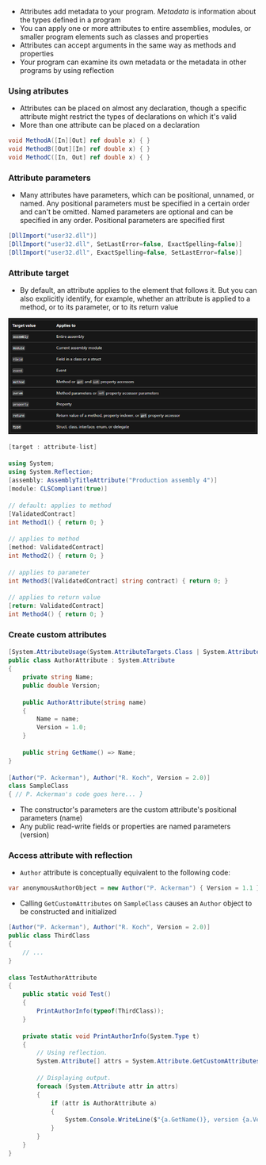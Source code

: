 - Attributes add metadata to your program. _Metadata_ is information about the types defined in a program
- You can apply one or more attributes to entire assemblies, modules, or smaller program elements such as classes and properties
- Attributes can accept arguments in the same way as methods and properties
- Your program can examine its own metadata or the metadata in other programs by using reflection

### Using atributes
- Attributes can be placed on almost any declaration, though a specific attribute might restrict the types of declarations on which it's valid
- More than one attribute can be placed on a declaration
```csharp
void MethodA([In][Out] ref double x) { }
void MethodB([Out][In] ref double x) { }
void MethodC([In, Out] ref double x) { }
```

### Attribute parameters
- Many attributes have parameters, which can be positional, unnamed, or named. Any positional parameters must be specified in a certain order and can't be omitted. Named parameters are optional and can be specified in any order. Positional parameters are specified first
```csharp
[DllImport("user32.dll")]
[DllImport("user32.dll", SetLastError=false, ExactSpelling=false)]
[DllImport("user32.dll", ExactSpelling=false, SetLastError=false)]
```

### Attribute target
- By default, an attribute applies to the element that follows it. But you can also explicitly identify, for example, whether an attribute is applied to a method, or to its parameter, or to its return value

![](attachments/Attribute-211220231144.png)

```csharp
[target : attribute-list]

using System;
using System.Reflection;
[assembly: AssemblyTitleAttribute("Production assembly 4")]
[module: CLSCompliant(true)]

// default: applies to method
[ValidatedContract]
int Method1() { return 0; }

// applies to method
[method: ValidatedContract]
int Method2() { return 0; }

// applies to parameter
int Method3([ValidatedContract] string contract) { return 0; }

// applies to return value
[return: ValidatedContract]
int Method4() { return 0; }
```

### Create custom attributes
```csharp
[System.AttributeUsage(System.AttributeTargets.Class | System.AttributeTargets.Struct, AllowMultiple = true) ] 
public class AuthorAttribute : System.Attribute 
{ 
	private string Name; 
	public double Version; 
	
	public AuthorAttribute(string name) 
	{ 
		Name = name; 
		Version = 1.0; 
	} 
 
	public string GetName() => Name; 
}

[Author("P. Ackerman"), Author("R. Koch", Version = 2.0)]
class SampleClass 
{ // P. Ackerman's code goes here... }
```

- The constructor's parameters are the custom attribute's positional parameters (name)
- Any public read-write fields or properties are named parameters (version)

### Access attribute with reflection
- `Author` attribute is conceptually equivalent to the following code:
```csharp
var anonymousAuthorObject = new Author("P. Ackerman") { Version = 1.1 };
```
- Calling `GetCustomAttributes` on `SampleClass` causes an `Author` object to be constructed and initialized

```csharp
[Author("P. Ackerman"), Author("R. Koch", Version = 2.0)]
public class ThirdClass
{
    // ...
}

class TestAuthorAttribute
{
    public static void Test()
    {
        PrintAuthorInfo(typeof(ThirdClass));
    }

    private static void PrintAuthorInfo(System.Type t)
    {
        // Using reflection.
        System.Attribute[] attrs = System.Attribute.GetCustomAttributes(t);  // Reflection.

        // Displaying output.
        foreach (System.Attribute attr in attrs)
        {
            if (attr is AuthorAttribute a)
            {
                System.Console.WriteLine($"{a.GetName()}, version {a.Version:f}");
            }
        }
    }
}
```












